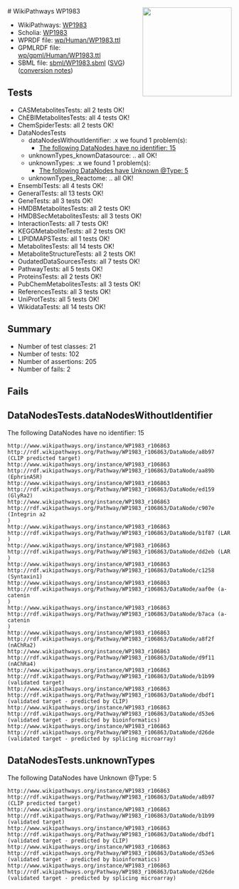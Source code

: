 <img style="float: right; width: 200px" src="../logo.png" />
# WikiPathways WP1983

* WikiPathways: [WP1983](https://identifiers.org/wikipathways:WP1983)
* Scholia: [WP1983](https://scholia.toolforge.org/wikipathways/WP1983)
* WPRDF file: [wp/Human/WP1983.ttl](../wp/Human/WP1983.ttl)
* GPMLRDF file: [wp/gpml/Human/WP1983.ttl](../wp/gpml/Human/WP1983.ttl)
* SBML file: [sbml/WP1983.sbml](../sbml/WP1983.sbml) ([SVG](../sbml/WP1983.svg)) ([conversion notes](../sbml/WP1983.txt))

## Tests
* CASMetabolitesTests: all 2 tests OK!
* ChEBIMetabolitesTests: all 4 tests OK!
* ChemSpiderTests: all 2 tests OK!
* DataNodesTests
    * dataNodesWithoutIdentifier: .x we found 1 problem(s):
        * [The following DataNodes have no identifier: 15](#8792c495)
    * unknownTypes_knownDatasource: .. all OK!
    * unknownTypes: .x we found 1 problem(s):
        * [The following DataNodes have Unknown @Type: 5](#839973e3)
    * unknownTypes_Reactome: .. all OK!
* EnsemblTests: all 4 tests OK!
* GeneralTests: all 13 tests OK!
* GeneTests: all 3 tests OK!
* HMDBMetabolitesTests: all 2 tests OK!
* HMDBSecMetabolitesTests: all 3 tests OK!
* InteractionTests: all 7 tests OK!
* KEGGMetaboliteTests: all 2 tests OK!
* LIPIDMAPSTests: all 1 tests OK!
* MetabolitesTests: all 14 tests OK!
* MetaboliteStructureTests: all 2 tests OK!
* OudatedDataSourcesTests: all 7 tests OK!
* PathwayTests: all 5 tests OK!
* ProteinsTests: all 2 tests OK!
* PubChemMetabolitesTests: all 3 tests OK!
* ReferencesTests: all 3 tests OK!
* UniProtTests: all 5 tests OK!
* WikidataTests: all 14 tests OK!


## Summary

* Number of test classes: 21
* Number of tests: 102
* Number of assertions: 205
* Number of fails: 2

## Fails

<a name="8792c495" />

## DataNodesTests.dataNodesWithoutIdentifier

The following DataNodes have no identifier: 15
```
http://www.wikipathways.org/instance/WP1983_r106863 http://rdf.wikipathways.org/Pathway/WP1983_r106863/DataNode/a8b97 (CLIP predicted target)
http://www.wikipathways.org/instance/WP1983_r106863 http://rdf.wikipathways.org/Pathway/WP1983_r106863/DataNode/aa89b (EphrinA5R)
http://www.wikipathways.org/instance/WP1983_r106863 http://rdf.wikipathways.org/Pathway/WP1983_r106863/DataNode/ed159 (GlyRa2)
http://www.wikipathways.org/instance/WP1983_r106863 http://rdf.wikipathways.org/Pathway/WP1983_r106863/DataNode/c907e (Integrin a2
)
http://www.wikipathways.org/instance/WP1983_r106863 http://rdf.wikipathways.org/Pathway/WP1983_r106863/DataNode/b1f87 (LAR
)
http://www.wikipathways.org/instance/WP1983_r106863 http://rdf.wikipathways.org/Pathway/WP1983_r106863/DataNode/dd2eb (LAR
)
http://www.wikipathways.org/instance/WP1983_r106863 http://rdf.wikipathways.org/Pathway/WP1983_r106863/DataNode/c1258 (Syntaxin1)
http://www.wikipathways.org/instance/WP1983_r106863 http://rdf.wikipathways.org/Pathway/WP1983_r106863/DataNode/aaf0e (a-catenin
)
http://www.wikipathways.org/instance/WP1983_r106863 http://rdf.wikipathways.org/Pathway/WP1983_r106863/DataNode/b7aca (a-catenin
)
http://www.wikipathways.org/instance/WP1983_r106863 http://rdf.wikipathways.org/Pathway/WP1983_r106863/DataNode/a8f2f (nAChRa2)
http://www.wikipathways.org/instance/WP1983_r106863 http://rdf.wikipathways.org/Pathway/WP1983_r106863/DataNode/d9f11 (nAChRa4)
http://www.wikipathways.org/instance/WP1983_r106863 http://rdf.wikipathways.org/Pathway/WP1983_r106863/DataNode/b1b99 (validated target)
http://www.wikipathways.org/instance/WP1983_r106863 http://rdf.wikipathways.org/Pathway/WP1983_r106863/DataNode/dbdf1 (validated target - predicted by CLIP)
http://www.wikipathways.org/instance/WP1983_r106863 http://rdf.wikipathways.org/Pathway/WP1983_r106863/DataNode/d53e6 (validated target - predicted by bioinformatics)
http://www.wikipathways.org/instance/WP1983_r106863 http://rdf.wikipathways.org/Pathway/WP1983_r106863/DataNode/d26de (validated target - predicted by splicing microarray)
```

<a name="839973e3" />

## DataNodesTests.unknownTypes

The following DataNodes have Unknown @Type: 5
```
http://www.wikipathways.org/instance/WP1983_r106863 http://rdf.wikipathways.org/Pathway/WP1983_r106863/DataNode/a8b97 (CLIP predicted target)
http://www.wikipathways.org/instance/WP1983_r106863 http://rdf.wikipathways.org/Pathway/WP1983_r106863/DataNode/b1b99 (validated target)
http://www.wikipathways.org/instance/WP1983_r106863 http://rdf.wikipathways.org/Pathway/WP1983_r106863/DataNode/dbdf1 (validated target - predicted by CLIP)
http://www.wikipathways.org/instance/WP1983_r106863 http://rdf.wikipathways.org/Pathway/WP1983_r106863/DataNode/d53e6 (validated target - predicted by bioinformatics)
http://www.wikipathways.org/instance/WP1983_r106863 http://rdf.wikipathways.org/Pathway/WP1983_r106863/DataNode/d26de (validated target - predicted by splicing microarray)
```

